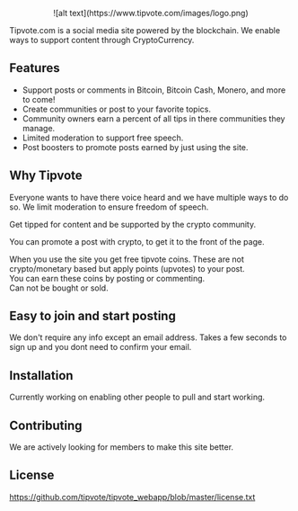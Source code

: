 
<p align="center">
![alt text](https://www.tipvote.com/images/logo.png)
</p>
 	
Tipvote.com is a social media site powered by the blockchain.  We enable ways to support content through CryptoCurrency.
 	
 	
## Features

- Support posts or comments in Bitcoin, Bitcoin Cash, Monero, and more to come!
- Create communities or post to your favorite topics.
- Community owners earn a percent of all tips in there communities they manage.
- Limited moderation to support free speech.
- Post boosters to promote posts earned by just using the site.

## Why Tipvote

Everyone wants to have there voice heard and we have multiple ways to do so. 
 We limit moderation to ensure freedom of speech.  

Get tipped for content and be supported by the crypto community.


You can promote a post with crypto, to get it to the front of the page. 

When you use the site you get free tipvote coins. 
 These are not crypto/monetary based but apply points (upvotes) to your post.  
You can earn these coins by posting or commenting.  
Can not be bought or sold.

## Easy to join and start posting

We don't require any info except an email address.  Takes a few seconds to sign up and you dont need to confirm your email.  


## Installation

Currently working on enabling other people to pull and start working.


## Contributing

We are actively looking for members to make this site better.

## License
https://github.com/tipvote/tipvote_webapp/blob/master/license.txt